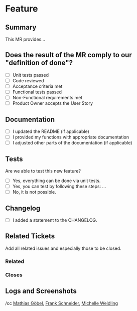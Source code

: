 # Feature

## Summary

This MR provides…

## Does the result of the MR comply to our "definition of done"?

* [ ] Unit tests passed
* [ ] Code reviewed
* [ ] Acceptance criteria met
* [ ] Functional tests passed
* [ ] Non-Functional requirements met
* [ ] Product Owner accepts the User Story

## Documentation

* [ ] I updated the README (if applicable)
* [ ] I provided my functions with appropriate documentation
* [ ] I adjusted other parts of the documentation (if applicable)

## Tests

Are we able to test this new feature?

* [ ] Yes, everything can be done via unit tests.
* [ ] Yes, you can test by following these steps: …
* [ ] No, it is not possible.

## Changelog

* [ ] I added a statement to the CHANGELOG.

## Related Tickets

Add all related issues and especially those to be closed.

### Related

### Closes

## Logs and Screenshots

/cc [Mathias Göbel](https://gitlab.gwdg.de/mgoebel), [Frank Schneider](https://gitlab.gwdg.de/schneider210), [Michelle Weidling](https://gitlab.gwdg.de/mrodzis)
